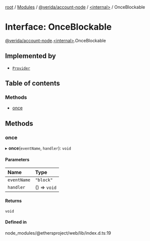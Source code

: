 [root](../README.md) / [Modules](../modules.md) / [@verida/account-node](../modules/verida_account_node.md) / [<internal\>](../modules/verida_account_node._internal_.md) / OnceBlockable

# Interface: OnceBlockable

[@verida/account-node](../modules/verida_account_node.md).[<internal\>](../modules/verida_account_node._internal_.md).OnceBlockable

## Implemented by

- [`Provider`](../classes/verida_account_node._internal_.Provider.md)

## Table of contents

### Methods

- [once](verida_account_node._internal_.OnceBlockable.md#once)

## Methods

### once

▸ **once**(`eventName`, `handler`): `void`

#### Parameters

| Name | Type |
| :------ | :------ |
| `eventName` | ``"block"`` |
| `handler` | () => `void` |

#### Returns

`void`

#### Defined in

node_modules/@ethersproject/web/lib/index.d.ts:19

